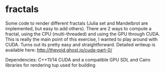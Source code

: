 # fractals

Some code to render different fractals (Julia set and Mandelbrot are implemented, but easy to add others).
There are 2 ways to compute a fractal, using the CPU (multi-threaded) and using the GPU through CUDA. This
is really the main point of this exercise, I wanted to play around with CUDA. Turns out its pretty easy
and straightforward. Detailed writeup is available here: http://thevoid.ghost.io/cuda-part-0/

Dependencies:
C++11/14
CUDA and a compatible GPU
SDL and Cairo libraries for rendering
tup used for building

